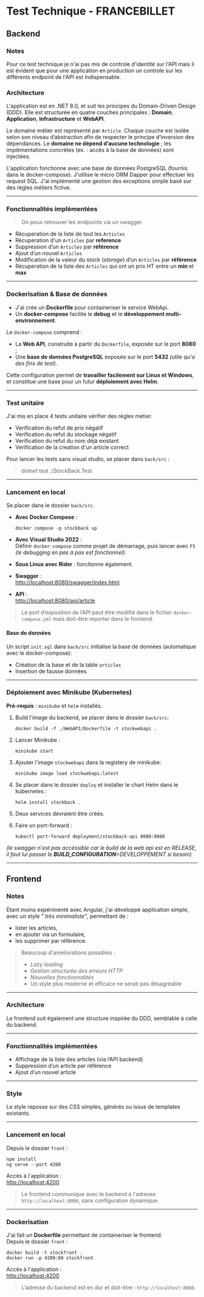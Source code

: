 # Test Technique - FRANCEBILLET

## Backend
### Notes
Pour ce test technique je n'ai pas mis de controle d'identité sur l'API mais il est évident que pour une application en production un controle sur les différents endpoint de l'API est indispensable.

### Architecture

L'application est en .NET 8.0, et suit les principes du Domain-Driven Design (DDD).
Elle est structurée en quatre couches principales : **Domain**, **Application**, **Infrastructure** et **WebAPI**.

Le domaine métier est représenté par `Article`. Chaque couche est isolée selon son niveau d’abstraction afin de respecter le principe d’inversion des dépendances. Le **domaine ne dépend d’aucune technologie** ; les implémentations concrètes (ex. : accès à la base de données) sont injectées.

L'application fonctionne avec une base de données PostgreSQL (fournis dans le docker-compose). J'utilise le micro ORM Dapper pour effectuer les request SQL.
J'ai implémenté une gestion des exceptions simple basé sur des règles métiers fictive.

---

### Fonctionnalités implémentées
> On peux retrouver les endpoints via un swagger.

- Récuperation de la liste de tout les `Articles` 
- Récuperation d'un `Articles` par **reference**
- Suppression d’un `Articles` par **référence**
- Ajout d’un nouvel `Articles`
- Modification de la valeur du stock (_storage_) d’un `Articles` par **référence**
- Récuperation de la liste des `Articles` qui ont un prix HT entre un **min** et **max**

---

### Dockerisation & Base de données

- J'ai crée un **Dockerfile** pour containeriser le service WebApi.
- Un **docker-compose** facilite le **debug** et le **développement multi-environnement**.

Le `docker-compose` comprend :
- La **Web API**, construite à partir du `Dockerfile`, exposée sur le port **8080** ;
- Une **base de données PostgreSQL** exposée sur le port **5432** _(utile qu'a des fins de test)_.

Cette configuration permet de **travailler facilement sur Linux et Windows**, et constitue une base pour un futur **déploiement avec Helm**.

---
### Test unitaire

J'ai mis en place 4 tests unitaire vérifier des règles métier.

- Verification du refut de prix négatif
- Verification du refut du stockage négatif
- Verification du refut du nom déjà existant 
- Verification de la creation d'un article correct

Pour lancer les tests sans visual studio, se placer dans `back/src` : 

> dotnet test ./StockBack.Test
---

### Lancement en local

Se placer dans le dossier `back/src`.

- **Avec Docker Compose** :  
  ```
  docker compose -p stockback up
  ```

- **Avec Visual Studio 2022** :  
  Définir `docker-compose` comme projet de démarrage, puis lancer avec `F5` _(le debugging en pas à pas est fonctionnel)_.

- **Sous Linux avec Rider** : fonctionne également.

- **Swagger** :  
  [http://localhost:8080/swagger/index.html](http://localhost:8080/swagger/index.html)

- **API** :  
  [http://localhost:8080/api/article](http://localhost:8080/api/article)

> Le port d’exposition de l’API peut être modifié dans le fichier `docker-compose.yml` mais doit-être reporter dans le frontend.

#### Base de données

Un script `init.sql` dans `back/src` initialise la base de données (automatique avec le docker-compose):  
- Création de la base et de la table `articles`  
- Insertion de fausse données

---

### Déploiement avec Minikube (Kubernetes)

**Pré-requis** : `minikube` et `helm` installés.


1. Build l'image du backend, se placer dans le dossier `back/src`:  
   ```
   docker build -f ./WebAPI/Dockerfile -t stockwebapi .
   ```

2. Lancer Minikube :  
   ```
   minikube start
   ```

3. Ajouter l'image `stockwebapi` dans la registery de minikube:  
   ```
   minikube image load stockwebapi:latest
   ```

4. Se placer dans le dossier `deploy` et installer le chart Helm dans le kubernetes :  
   ```
   helm install stockback .
   ```

5. Deux services devraient être créés.

6. Faire un port-forward :  
   ```
   kubectl port-forward deployment/stockback-api 8080:8080
   ```
_(le swagger n'est pas accéssible car le build de la web api est en RELEASE, il faut lui passer le **BUILD_CONFIGURATION**=DEVELOPPEMENT si besoin)_

---

## Frontend

### Notes

Étant moins expérimenté avec Angular, j'ai développé application simple, avec un style _" très minimaliste"_, permettant de :
- lister les articles,
- en ajouter via un formulaire,
- les supprimer par référence.

> Beaucoup d'améliorations possibles :
> - _Lazy loading_
> - _Gestion structurée des erreurs HTTP_
> - _Nouvelles fonctionnalités_
> - Un style plus moderne et efficace ne serait pas désagréable

---

### Architecture

Le frontend suit également une structure inspirée du DDD, semblable à celle du backend.

---

### Fonctionnalités implémentées

- Affichage de la liste des articles (via l’API backend)
- Suppression d’un article par référence
- Ajout d’un nouvel article

---

### Style

Le style reposse sur des CSS simples, générés ou issus de templates existants.

---

### Lancement en local

Depuis le dossier `front` :

```
npm install
ng serve --port 4200
```

Accès à l'application :  
[http://localhost:4200](http://localhost:4200)

> Le frontend communique avec le backend à l'adresse `http://localhost:8080`, sans configuration dynamique.

---

### Dockerisation

J'ai fait un  **Dockerfile** permettant de containeriser le frontend.  
Depuis le dossier `front` :

```
docker build -t stockfront .
docker run -p 4200:80 stockfront
```

Accès à l'application :  
[http://localhost:4200](http://localhost:4200)

> L’adresse du backend est en dur et doit-être : `http://localhost:8080`.
